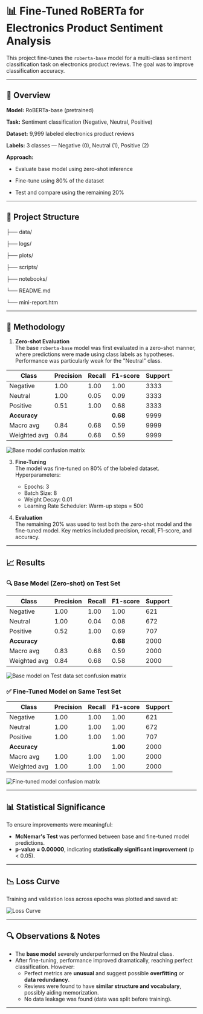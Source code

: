 # 📊 Fine-Tuned RoBERTa for Electronics Product Sentiment Analysis

This project fine-tunes the `roberta-base` model for a multi-class sentiment classification task on electronics product reviews. 
The goal was to improve classification accuracy.

---

## 🧠 Overview

**Model:** RoBERTa-base (pretrained)

**Task:** Sentiment classification (Negative, Neutral, Positive)

**Dataset:** 9,999 labeled electronics product reviews

**Labels:** 3 classes — Negative (0), Neutral (1), Positive (2)

**Approach:**

  - Evaluate base model using zero-shot inference
    
  - Fine-tune using 80% of the dataset
    
  - Test and compare using the remaining 20%
---

## 📁 Project Structure

├── data/

├── logs/

├── plots/

├── scripts/

├── notebooks/

└── README.md

└── mini-report.htm


---

## 🧪 Methodology

1. **Zero-shot Evaluation**  
   The base `roberta-base` model was first evaluated in a zero-shot manner, where predictions were made using class labels as hypotheses. Performance was particularly weak for the "Neutral" class.
   
| Class            | Precision | Recall | F1-score | Support |
|------------------|-----------|--------|----------|---------|
| Negative         | 1.00      | 1.00   | 1.00     | 3333    |
| Neutral          | 1.00      | 0.05   | 0.09     | 3333    |
| Positive         | 0.51      | 1.00   | 0.68     | 3333    |
| **Accuracy**     |           |        | **0.68** | 9999    |
| Macro avg        | 0.84      | 0.68   | 0.59     | 9999    |
| Weighted avg     | 0.84      | 0.68   | 0.59     | 9999    |

![Base model confusion matrix](./plots/Roberta_base_model_confusion_matrix_on_whole_dataset.png)

3. **Fine-Tuning**  
   The model was fine-tuned on 80% of the labeled dataset. Hyperparameters:
   - Epochs: 3
   - Batch Size: 8
   - Weight Decay: 0.01
   - Learning Rate Scheduler: Warm-up steps = 500

4. **Evaluation**  
   The remaining 20% was used to test both the zero-shot model and the fine-tuned model. Key metrics included precision, recall, F1-score, and accuracy.

---

## 📈 Results

### 🔍 Base Model (Zero-shot) on Test Set

| Class            | Precision | Recall | F1-score | Support |
|------------------|-----------|--------|----------|---------|
| Negative         | 1.00      | 1.00   | 1.00     | 621     |
| Neutral          | 1.00      | 0.04   | 0.08     | 672     |
| Positive         | 0.52      | 1.00   | 0.69     | 707     |
| **Accuracy**     |           |        | **0.68** | 2000    |
| Macro avg        | 0.83      | 0.68   | 0.59     | 2000    |
| Weighted avg     | 0.84      | 0.68   | 0.58     | 2000    |

![Base model on Test data set confusion matrix](./plots/Confusion_Matrix_For_base_Roberta_Model_on_test_data.png)


### ✅ Fine-Tuned Model on Same Test Set

| Class            | Precision | Recall | F1-score | Support |
|------------------|-----------|--------|----------|---------|
| Negative         | 1.00      | 1.00   | 1.00     | 621     |
| Neutral          | 1.00      | 1.00   | 1.00     | 672     |
| Positive         | 1.00      | 1.00   | 1.00     | 707     |
| **Accuracy**     |           |        | **1.00** | 2000    |
| Macro avg        | 1.00      | 1.00   | 1.00     | 2000   |
| Weighted avg     | 1.00      | 1.00   | 1.00     | 2000    |

![Fine-tuned model confusion matrix](./plots/Confusion_Matrix_For_Finetuned_Roberta_Model.png)


---

## 📊 Statistical Significance

To ensure improvements were meaningful:

- **McNemar's Test** was performed between base and fine-tuned model predictions.
- **p-value = 0.00000**, indicating **statistically significant improvement** (p < 0.05).

---

## 📉 Loss Curve

Training and validation loss across epochs was plotted and saved at:



![Loss Curve](./plots/training_and_validation_loss_plot.png)

---

## 🔍 Observations & Notes

- The **base model** severely underperformed on the Neutral class.
- After fine-tuning, performance improved dramatically, reaching perfect classification. However:
  - Perfect metrics are **unusual** and suggest possible **overfitting** or **data redundancy**.
  - Reviews were found to have **similar structure and vocabulary**, possibly aiding memorization.
  - No data leakage was found (data was split before training).

---

